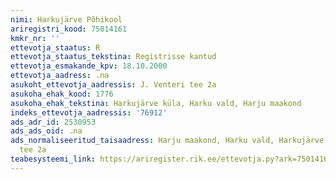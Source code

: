 ```yaml
---
nimi: Harkujärve Põhikool
ariregistri_kood: 75014161
kmkr_nr: ''
ettevotja_staatus: R
ettevotja_staatus_tekstina: Registrisse kantud
ettevotja_esmakande_kpv: 18.10.2000
ettevotja_aadress: .na
asukoht_ettevotja_aadressis: J. Venteri tee 2a
asukoha_ehak_kood: 1776
asukoha_ehak_tekstina: Harkujärve küla, Harku vald, Harju maakond
indeks_ettevotja_aadressis: '76912'
ads_adr_id: 2530953
ads_ads_oid: .na
ads_normaliseeritud_taisaadress: Harju maakond, Harku vald, Harkujärve küla, J. Venteri
  tee 2a
teabesysteemi_link: https://ariregister.rik.ee/ettevotja.py?ark=75014161&ref=rekvisiidid
---
```

